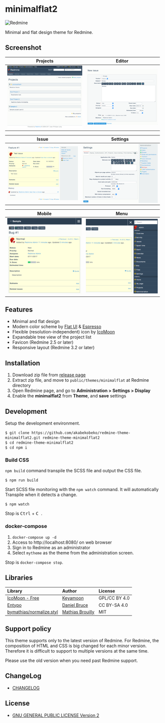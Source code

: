 # minimalflat2

![Redmine](https://img.shields.io/badge/Redmine-4.2-brightgreen)

Minimal and flat design theme for Redmine.

## Screenshot

|                  Projects                   |                  Editor                   |
| :-----------------------------------------: | :---------------------------------------: |
| [![Projects](res/ss-01.png)](res/ss-01.png) | [![Editor](res/ss-02.png)](res/ss-02.png) |

|                  Issue                   |                  Settings                   |
| :--------------------------------------: | :-----------------------------------------: |
| [![Issue](res/ss-03.png)](res/ss-03.png) | [![Settings](res/ss-04.png)](res/ss-04.png) |

|                    Mobile                     |                  Menu                   |
| :-------------------------------------------: | :-------------------------------------: |
| [![For mobile](res/ss-05.png)](res/ss-05.png) | [![Menu](res/ss-06.png)](res/ss-06.png) |

## Features

- Minimal and flat design
- Modern color scheme by [Flat UI](http://designmodo.github.io/Flat-UI/) & [Espresso](https://github.com/mbadolato/iTerm2-Color-Schemes)
- Flexible (resolution-independent) icon by [IcoMoon](https://icomoon.io/)
- Expandable tree view of the project list
- Favicon (Redmine 2.5 or later)
- Responsive layout (Redmine 3.2 or later)

## Installation

1. Download zip file from [release page](https://github.com/akabekobeko/redmine-theme-minimalflat2/releases)
2. Extract zip file, and move to `public/themes/minimalflat` at Redmine directory
3. Open Redmine page, and go to **Administration > Settings > Display**
4. Enable the **minimalflat2** from **Theme**, and **save** settings

## Development

Setup the development environment.

```
$ git clone https://github.com/akabekobeko/redmine-theme-minimalflat2.git redmine-theme-minimalflat2
$ cd redmine-theme-minimalflat2
$ cd npm i
```

### Build CSS

`npm build` command transpile the SCSS file and output the CSS file.

```
$ npm run build
```

Start SCSS file monitoring with the `npm watch` command. It will automatically Transpile when it detects a change.

```
$ npm watch
```

Stop is <kbd>Ctrl</kbd> + <kbd> C </kbd>.

### docker-compose

1. `docker-compose up -d`
2. Access to http://localhost:8080/ on web browser
3. Sign in to Redmine as an administrator
4. Select `mytheme` as the theme from the administration screen.

Stop is `docker-compose stop`.

## Libraries

| Library                                                                 | Author                                          | License       |
| :---------------------------------------------------------------------- | :---------------------------------------------- | :------------ |
| [IcoMoon - Free](https://icomoon.io/#icons)                             | [Keyamoon](http://keyamoon.com/)                | GPL/CC BY 4.0 |
| [Entypo](http://www.entypo.com/)                                        | [Daniel Bruce](http://danielbruce.se/)          | CC BY-SA 4.0  |
| [bymathias/normalize.styl](https://github.com/bymathias/normalize.styl) | [Mathias Brouilly](http://mathias.brouilly.fr/) | MIT           |

## Support policy

This theme supports only to the latest version of Redmine. For Redmine, the composition of HTML and CSS is big changed for each minor version. Therefore it is difficult to support to multiple versions at the same time.

Please use the old version when you need past Redmine support.

## ChangeLog

- [CHANGELOG](CHANGELOG.md)

## License

- [GNU GENERAL PUBLIC LICENSE Version 2](LICENSE.txt)
